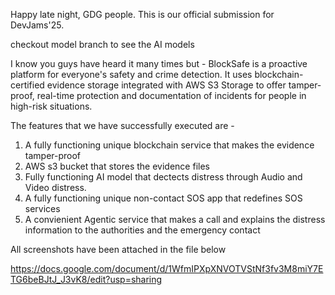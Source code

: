 Happy late night, GDG people.
This is our official submission for DevJams'25.

checkout model branch to see the AI models

I know you guys have heard it many times but - 
BlockSafe is a proactive platform for everyone's safety and crime detection. It uses blockchain-certified evidence storage integrated with AWS S3 Storage to offer tamper-proof, real-time protection and documentation of incidents for people in high-risk situations.

The features that we have successfully executed are - 

1. A fully functioning unique blockchain service that makes the evidence tamper-proof
2. AWS s3 bucket that stores the evidence files
3. Fully functioning AI model that dectects distress through Audio and Video distress.
4. A fully functioning unique non-contact SOS app that redefines SOS services
5. A convienient Agentic service that makes a call and explains the distress information to the authorities and the emergency contact

All screenshots have been attached in the file below

https://docs.google.com/document/d/1WfmIPXpXNVOTVStNf3fv3M8miY7ETG6beBJtJ_J3vK8/edit?usp=sharing
